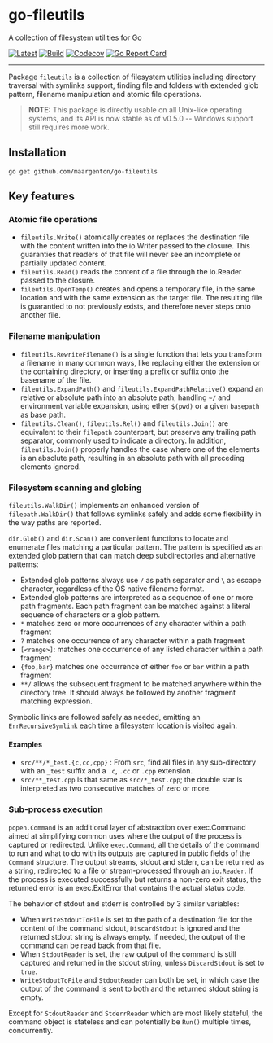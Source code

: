 # go-fileutils

A collection of filesystem utilities for Go

[![Latest](
  https://img.shields.io/github/v/tag/maargenton/go-fileutils?color=blue&label=latest&logo=go&logoColor=white&sort=semver)](
  https://pkg.go.dev/github.com/maargenton/go-fileutils)
[![Build](
  https://img.shields.io/github/workflow/status/maargenton/go-fileutils/build?label=build&logo=github&logoColor=aaaaaa)](
  https://github.com/maargenton/go-fileutils/actions?query=branch%3Amaster)
[![Codecov](
  https://img.shields.io/codecov/c/github/maargenton/go-fileutils?label=codecov&logo=codecov&logoColor=aaaaaa&token=fVZ3ZMAgfo)](
  https://codecov.io/gh/maargenton/go-fileutils)
[![Go Report Card](
  https://goreportcard.com/badge/github.com/maargenton/go-fileutils)](
  https://goreportcard.com/report/github.com/maargenton/go-fileutils)


---------------------------

Package `fileutils` is a collection of filesystem utilities including directory
traversal with symlinks support, finding file and folders with extended glob
pattern, filename manipulation and atomic file operations.

> **NOTE:** This package is directly usable on all Unix-like operating systems,
> and its API is now stable as of v0.5.0 -- Windows support still requires more
> work.

## Installation

    go get github.com/maargenton/go-fileutils

## Key features

### Atomic file operations

- `fileutils.Write()` atomically creates or replaces the destination file with
  the content written into the io.Writer passed to the closure. This guaranties
  that readers of that file will never see an incomplete or partially updated
  content.
- `fileutils.Read()` reads the content of a file through the io.Reader passed to
  the closure.
- `fileutils.OpenTemp()` creates and opens a temporary file, in the same location
  and with the same extension as the target file. The resulting file is
  guarantied to not previously exists, and therefore never steps onto another
  file.

### Filename manipulation

- `fileutils.RewriteFilename()` is a single function that lets you transform a
  filename in many common ways, like replacing either the extension or the
  containing directory, or inserting a prefix or suffix onto the basename of the
  file.
- `fileutils.ExpandPath()` and `fileutils.ExpandPathRelative()` expand an relative
  or absolute path into an absolute path, handling `~/` and environment variable
  expansion, using ether `$(pwd)` or a given `basepath` as base path.
- `fileutils.Clean()`, `fileutils.Rel()` and `fileutils.Join()` are equivalent to
  their `filepath` counterpart, but preserve any trailing path separator,
  commonly used to indicate a directory. In addition, `fileutils.Join()` properly
  handles the case where one of the elements is an absolute path, resulting in
  an absolute path with all preceding elements ignored.

### Filesystem scanning and globing

`fileutils.WalkDir()` implements an enhanced version of `filepath.WalkDir()` that
follows symlinks safely and adds some flexibility in the way paths are reported.

`dir.Glob()` and `dir.Scan()` are convenient functions to locate and
enumerate files matching a particular pattern. The pattern is specified as an
extended glob pattern that can match deep subdirectories and alternative
patterns:

- Extended glob patterns always use `/` as path separator and `\` as escape
  character, regardless of the OS native filename format.
- Extended glob patterns are interpreted as a sequence of one or more path
  fragments. Each path fragment can be matched against a literal sequence of
  characters or a glob pattern.
- `*` matches zero or more occurrences of any character within a path fragment
- `?` matches one occurrence of any character within a path fragment
- `[<range>]`: matches one occurrence of any listed character within a path
  fragment
- `{foo,bar}` matches one occurrence of either `foo` or `bar` within a path
  fragment
- `**/` allows the subsequent fragment to be matched anywhere within the
  directory tree. It should always be followed by another fragment matching
  expression.

Symbolic links are followed safely as needed, emitting an `ErrRecursiveSymlink`
each time a filesystem location is visited again.

#### Examples

- `src/**/*_test.{c,cc,cpp}` : From `src`, find all files in any sub-directory
  with an `_test` suffix and a `.c`, `.cc` or `.cpp` extension.
- `src/**_test.cpp` is that same as `src/*_test.cpp`; the double star is
  interpreted as two consecutive matches of zero or more.


### Sub-process execution

`popen.Command` is an additional layer of abstraction over exec.Command aimed at
simplifying common uses where the output of the process is captured or
redirected. Unlike `exec.Command`, all the details of the command to run and
what to do with its outputs are captured in public fields of the `Command`
structure. The output streams, stdout and stderr, can be returned as a string,
redirected to a file or stream-processed through an `io.Reader`. If the process
is executed successfully but returns a non-zero exit status, the returned error
is an exec.ExitError that contains the actual status code.

The behavior of stdout and stderr is controlled by 3 similar variables:

- When `WriteStdoutToFile` is set to the path of a destination file for the
  content of the command stdout, `DiscardStdout` is ignored and the returned
  stdout string is always empty. If needed, the output of the command can be
  read back from that file.
- When `StdoutReader` is set, the raw output of the command is still captured
  and returned in the stdout string, unless `DiscardStdout` is set to `true`.
- `WriteStdoutToFile` and `StdoutReader` can both be set, in which case the
  output of the command is sent to both and the returned stdout string is empty.

Except for `StdoutReader` and `StderrReader` which are most likely stateful, the
command object is stateless and can potentially be `Run()` multiple times,
concurrently.
